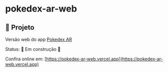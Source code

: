 # pokedex-ar-web

## 🚀 Projeto
Versão web do app [Pokedex AR](https://github.com/Alessandro1918/pokedex-ar)

Status: 🚧 Em construção 🚧

Confira online em: [https://pokedex-ar-web.vercel.app](https://pokedex-ar-web.vercel.app)
